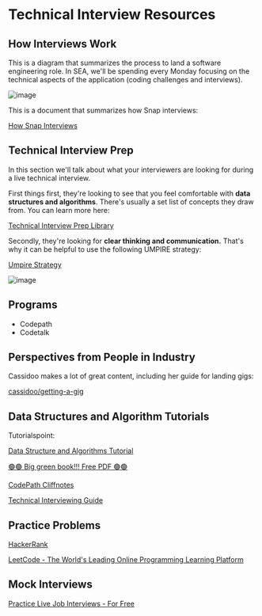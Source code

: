 # Technical Interview Resources


## How Interviews Work

This is a diagram that summarizes the process to land a software engineering role. In SEA, we'll be spending every Monday focusing on the technical aspects of the application (coding challenges and interviews). 

![image](https://user-images.githubusercontent.com/26272095/172125443-89069417-bb26-427f-b9b1-0ad6dc1c58b4.png)

This is a document that summarizes how Snap interviews:

[How Snap Interviews](https://drive.google.com/file/d/1cH6QVOtV5-GV9IAcGP41ZfB_Ai3EEigD/view)

## Technical Interview Prep

In this section we'll talk about what your interviewers are looking for during a live technical interview. 

First things first, they're looking to see that you feel comfortable with **data structures and algorithms**. There's usually a set list of concepts they draw from. You can learn more here:

[Technical Interview Prep Library](https://www.notion.so/Technical-Interview-Prep-Library-82763f1478ce46a19149a5a2bfe5f317)

Secondly, they're looking for **clear thinking and communication.** That's why it can be helpful to use the following UMPIRE strategy:

[Umpire Strategy](https://guides.codepath.com/compsci/UMPIRE-Interview-Strategy)

![image](https://user-images.githubusercontent.com/26272095/172125647-f117e86b-8f99-4987-929f-7db9637cf332.png)


## Programs

- Codepath
- Codetalk

## Perspectives from People in Industry

Cassidoo makes a lot of great content, including her guide for landing gigs: 

[cassidoo/getting-a-gig](https://github.com/cassidoo/getting-a-gig#your-skills)

## Data Structures and Algorithm Tutorials

Tutorialspoint: 

[Data Structure and Algorithms Tutorial](https://www.tutorialspoint.com/data_structures_algorithms/index.htm)

[🟢🟢 Big green book!!! Free PDF 🟢🟢](http://englishonlineclub.com/pdf/Cracking%20the%20Coding%20Interview%20-%20189%20Programming%20Questions%20and%20Solutions%20(6th%20Edition)%20[EnglishOnlineClub.com].pdf)

[CodePath Cliffnotes](https://guides.codepath.com/compsci)

[Technical Interviewing Guide](https://books.codepath.org/student-handbook/technical-interviewing/technical-interviewing-guide)

## Practice Problems

[HackerRank](http://hackerrank.com)

[LeetCode - The World's Leading Online Programming Learning Platform](http://leetcode.com)

## Mock Interviews

[Practice Live Job Interviews - For Free](http://pramp.com)
